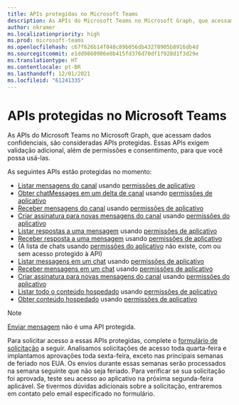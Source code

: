 ```yaml
---
title: APIs protegidas no Microsoft Teams
description: As APIs do Microsoft Teams no Microsoft Graph, que acessam dados confidenciais, são consideradas APIs protegidas.
author: nkramer
ms.localizationpriority: high
ms.prod: microsoft-teams
ms.openlocfilehash: c67f626b14f048c89b056db43278905b8916db4d
ms.sourcegitcommit: e1dd9860906e0b415fd376d70df1f928d1f3d29e
ms.translationtype: HT
ms.contentlocale: pt-BR
ms.lasthandoff: 12/01/2021
ms.locfileid: "61241335"
---
```

# <a name="protected-apis-in-microsoft-teams"></a>APIs protegidas no Microsoft Teams

As APIs do Microsoft Teams no Microsoft Graph, que acessam dados confidenciais, são consideradas APIs protegidas. Essas APIs exigem validação adicional, além de permissões e consentimento, para que você possa usá-las.


As seguintes APIs estão protegidas no momento:
* [Listar mensagens do canal](/graph/api/channel-list-messages) usando [permissões de aplicativo](auth/auth-concepts.md#microsoft-graph-permissions)
* [Obter chatMessages em um delta de canal](/graph/api/chatmessage-delta) usando [permissões de aplicativo](auth/auth-concepts.md#microsoft-graph-permissions)
* [Receber mensagens do canal](/graph/api/chatmessage-get) usando [permissões de aplicativo](auth/auth-concepts.md#microsoft-graph-permissions)
* [Criar assinatura para novas mensagens do canal](/graph/api/subscription-post-subscriptions) usando [permissões do aplicativo](auth/auth-concepts.md#microsoft-graph-permissions)
* [Listar respostas a uma mensagem](/graph/api/chatmessage-list-replies) usando [permissões de aplicativo](auth/auth-concepts.md#microsoft-graph-permissions)
* [Receber resposta a uma mensagem](/graph/api/chatmessage-get) usando [permissões de aplicativo](auth/auth-concepts.md#microsoft-graph-permissions)
* (A lista de chats usando [permissões do aplicativo](auth/auth-concepts.md#microsoft-graph-permissions) não existe, com ou sem acesso protegido à API)
* [Listar messagens em um chat](/graph/api/chat-list-messages) usando [permissões de aplicativo](auth/auth-concepts.md#microsoft-graph-permissions)
* [Receber mensagens em um chat](/graph/api/chatmessage-get) usando [permissões de aplicativo](auth/auth-concepts.md#microsoft-graph-permissions)
* [Criar assinatura para novas mensagens do canal](/graph/api/subscription-post-subscriptions) usando [permissões do aplicativo](auth/auth-concepts.md#microsoft-graph-permissions)
* [Listar todo o conteúdo hospedado](/graph/api/chatmessage-list-hostedcontents) usando [permissões de aplicativo](auth/auth-concepts.md#microsoft-graph-permissions)
* [Obter conteúdo hospedado](/graph/api/chatmessagehostedcontent-get) usando [permissões de aplicativo](auth/auth-concepts.md#microsoft-graph-permissions)

>[!NOTE]
>[Enviar mensagem](/graph/api/channel-post-messages) não é uma API protegida.

Para solicitar acesso a essas APIs protegidas, complete o [formulário de solicitação](https://aka.ms/teamsgraph/requestaccess) a seguir. Analisamos solicitações de acesso toda quarta-feira e implantamos aprovações toda sexta-feira, exceto nas principais semanas de feriado nos EUA. Os envios durante essas semanas serão processados na semana seguinte que não seja feriado. Para verificar se sua solicitação foi aprovada, teste seu acesso ao aplicativo na próxima segunda-feira aplicável. Se tivermos dúvidas adicionais sobre a solicitação, entraremos em contato pelo email especificado no formulário. 

